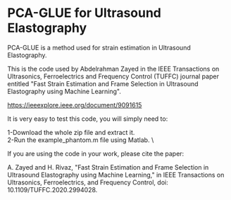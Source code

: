 # PCA-GLUE for Ultrasound Elastography
PCA-GLUE is a method used for strain estimation in Ultrasound Elastography.

This is the code used by Abdelrahman Zayed in the IEEE Transactions on Ultrasonics, Ferroelectrics and Frequency Control (TUFFC) journal paper entitled "Fast Strain Estimation and Frame Selection in Ultrasound Elastography using Machine Learning".

https://ieeexplore.ieee.org/document/9091615

It is very easy to test this code, you will simply need to:

1-Download the whole zip file and extract it. \
2-Run the example_phantom.m file using Matlab. \

If you are using the code in your work, please cite the paper: 

A. Zayed and H. Rivaz, "Fast Strain Estimation and Frame Selection in Ultrasound Elastography using Machine Learning," in IEEE Transactions on Ultrasonics, Ferroelectrics, and Frequency Control, doi: 10.1109/TUFFC.2020.2994028.
